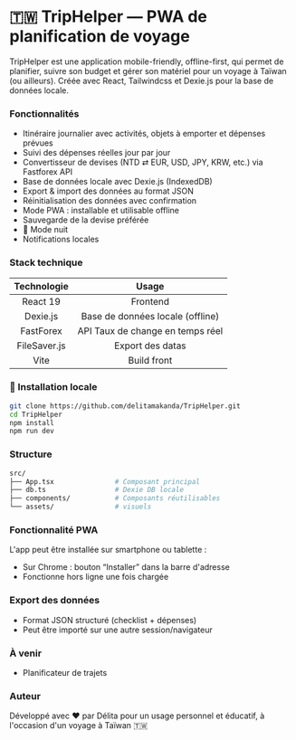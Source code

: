 # 🇹🇼 TripHelper — PWA de planification de voyage
TripHelper est une application mobile-friendly, offline-first, qui permet de planifier, suivre son budget et gérer son matériel pour un voyage à Taïwan (ou ailleurs).
Créée avec React, Tailwindcss et Dexie.js pour la base de données locale.

### Fonctionnalités
- Itinéraire journalier avec activités, objets à emporter et dépenses prévues
- Suivi des dépenses réelles jour par jour 
- Convertisseur de devises (NTD ⇄ EUR, USD, JPY, KRW, etc.) via Fastforex API 
- Base de données locale avec Dexie.js (IndexedDB)
- Export & import des données au format JSON 
- Réinitialisation des données avec confirmation 
- Mode PWA : installable et utilisable offline 
- Sauvegarde de la devise préférée
- 🌙 Mode nuit
- Notifications locales

### Stack technique
| Technologie  |              Usage               |
|:------------:|:--------------------------------:|
|   React 19   |             Frontend             |
|   Dexie.js   | Base de données locale (offline) |
| FastForex    | API Taux de change en temps réel |
| FileSaver.js |         Export des datas         |
|     Vite     |           Build front            |

### 🚀 Installation locale
```bash
git clone https://github.com/delitamakanda/TripHelper.git
cd TripHelper
npm install
npm run dev
```

### Structure
```bash
src/
├── App.tsx               # Composant principal
├── db.ts                 # Dexie DB locale
├── components/           # Composants réutilisables
└── assets/               # visuels
```

### Fonctionnalité PWA
L'app peut être installée sur smartphone ou tablette :
- Sur Chrome : bouton “Installer” dans la barre d'adresse 
- Fonctionne hors ligne une fois chargée

### Export des données
- Format JSON structuré (checklist + dépenses)
- Peut être importé sur une autre session/navigateur

### À venir
- Planificateur de trajets

### Auteur
Développé avec ❤️ par Délita pour un usage personnel et éducatif, à l'occasion d'un voyage à Taïwan 🇹🇼